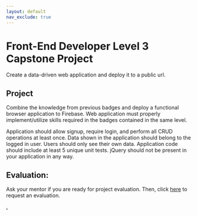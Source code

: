 ```yaml
---
layout: default
nav_exclude: true
---
```

# Front-End Developer Level 3 Capstone Project

Create a data-driven web application and deploy it to a public url.

## Project

Combine the knowledge from previous badges and deploy a functional browser application to Firebase. Web application must properly implement/utilize skills required in the badges contained in the same level.

Application should allow signup, require login, and perform all CRUD operations at least once. Data shown in the application should belong to the logged in user. Users should only see their own data. Application code should include at least 5 unique unit tests. jQuery should not be present in your application in any way.

## Evaluation:

Ask your mentor if you are ready for project evaluation. Then, click [here](https://webdev.codex.academy/capstone3) to request an evaluation.

[.](level-3)
